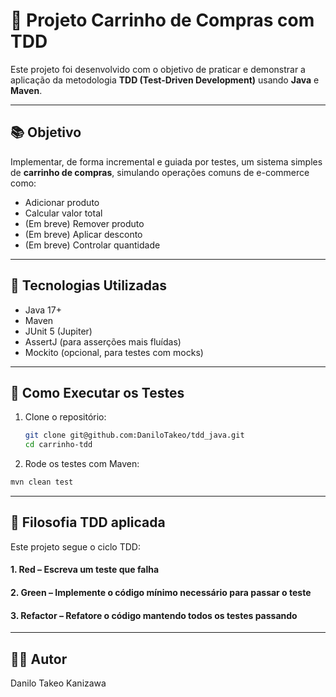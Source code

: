 # 🛒 Projeto Carrinho de Compras com TDD

Este projeto foi desenvolvido com o objetivo de praticar e demonstrar a aplicação da metodologia **TDD (Test-Driven Development)** usando **Java** e **Maven**.

---

## 📚 Objetivo

Implementar, de forma incremental e guiada por testes, um sistema simples de **carrinho de compras**, simulando operações comuns de e-commerce como:

- Adicionar produto
- Calcular valor total
- (Em breve) Remover produto
- (Em breve) Aplicar desconto
- (Em breve) Controlar quantidade

---

## 🧪 Tecnologias Utilizadas

- Java 17+
- Maven
- JUnit 5 (Jupiter)
- AssertJ (para asserções mais fluídas)
- Mockito (opcional, para testes com mocks)

---

## 🚀 Como Executar os Testes

1. Clone o repositório:
   ```bash
   git clone git@github.com:DaniloTakeo/tdd_java.git
   cd carrinho-tdd
   ```
   
2. Rode os testes com Maven:

  ```bash
  mvn clean test
  ```

---

## 🧪 Filosofia TDD aplicada
Este projeto segue o ciclo TDD:

#### 1. Red – Escreva um teste que falha
#### 2. Green – Implemente o código mínimo necessário para passar o teste
#### 3. Refactor – Refatore o código mantendo todos os testes passando

---

## 👨‍💻 Autor
Danilo Takeo Kanizawa

